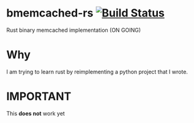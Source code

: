 # bmemcached-rs [![Build Status](https://travis-ci.org/jaysonsantos/bmemcached-rs.svg?branch=master)](https://travis-ci.org/jaysonsantos/bmemcached-rs)
Rust binary memcached implementation (ON GOING)

# Why
I am trying to learn rust by reimplementing a python project that I wrote.

# IMPORTANT
This **does not** work yet
